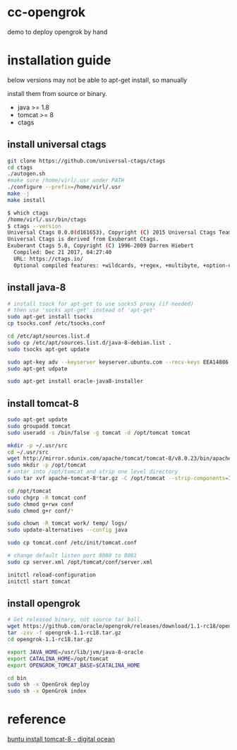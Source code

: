 # cc-opengrok
demo to deploy opengrok by hand

# installation guide
below versions may not be able to apt-get install, so manually 

install them from source or binary.

* java   >= 1.8
* tomcat >= 8
* ctags

## install universal ctags
```bash
git clone https://github.com/universal-ctags/ctags
cd ctags
./autogen.sh
#make sure /home/virl/.usr under PATH
./configure --prefix=/home/virl/.usr
make -j
make install

$ which ctags
/home/virl/.usr/bin/ctags
$ ctags --version
Universal Ctags 0.0.0(d161653), Copyright (C) 2015 Universal Ctags Team
Universal Ctags is derived from Exuberant Ctags.
Exuberant Ctags 5.8, Copyright (C) 1996-2009 Darren Hiebert
  Compiled: Dec 21 2017, 04:27:40
  URL: https://ctags.io/
  Optional compiled features: +wildcards, +regex, +multibyte, +option-directory, +xpath

```

## install java-8
   
```bash
# install tsock for apt-get to use socks5 proxy (if needed)
# then use 'socks apt-get' instead of 'apt-get'
sudo apt-get install tsocks
cp tsocks.conf /etc/tsocks.conf

cd /etc/apt/sources.list.d
sudo cp /etc/apt/sources.list.d/java-8-debian.list .
sudo tsocks apt-get update
```

```bash
sudo apt-key adv --keyserver keyserver.ubuntu.com --recv-keys EEA14886
sudo apt-get udpate

sudo apt-get install oracle-java8-installer

```

## install tomcat-8
```bash
sudo apt-get update
sudo groupadd tomcat
sudo useradd -s /bin/false -g tomcat -d /opt/tomcat tomcat

mkdir -p ~/.usr/src
cd ~/.usr/src
wget http://mirror.sdunix.com/apache/tomcat/tomcat-8/v8.0.23/bin/apache-tomcat-8.0.23.tar.gz
sudo mkdir -p /opt/tomcat
# untar into /opt/tomcat and strip one level directory
sudo tar xvf apache-tomcat-8*tar.gz -C /opt/tomcat --strip-components=1

cd /opt/tomcat
sudo chgrp -R tomcat conf
sudo chmod g+rwx conf
sudo chmod g+r conf/*

sudo chown -R tomcat work/ temp/ logs/
sudo update-alternatives --config java

sudo cp tomcat.conf /etc/init/tomcat.conf

# change default listen port 8080 to 8081
sudo cp server.xml /opt/tomcat/conf/server.xml

initctl reload-configuration
initctl start tomcat

```

## install opengrok
```bash
# Get released binary, not source tar ball.
wget https://github.com/oracle/opengrok/releases/download/1.1-rc18/opengrok-1.1-rc18.tar.gz
tar -zxv -f opengrok-1.1-rc18.tar.gz
cd opengrok-1.1-rc18.tar.gz

export JAVA_HOME=/usr/lib/jvm/java-8-oracle
export CATALINA_HOME=/opt/tomcat
export OPENGROK_TOMCAT_BASE=$CATALINA_HOME

cd bin
sudo sh -x OpenGrok deploy
sudo sh -x OpenGrok index

```

# reference
[buntu install tomcat-8 - digital ocean](https://www.digitalocean.com/community/tutorials/how-to-install-apache-tomcat-8-on-ubuntu-14-04)


